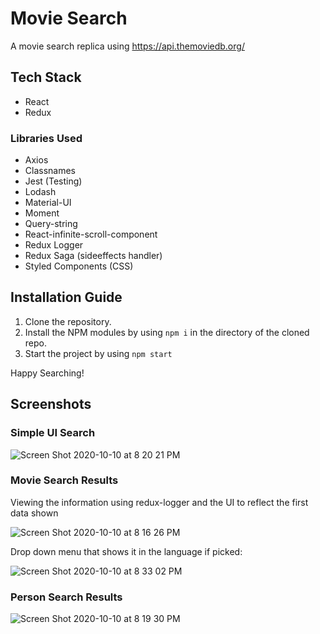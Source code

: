 # Movie Search

A movie search replica using https://api.themoviedb.org/

## Tech Stack
  - React
  - Redux
  
### Libraries Used
  - Axios
  - Classnames
  - Jest (Testing)
  - Lodash
  - Material-UI
  - Moment
  - Query-string
  - React-infinite-scroll-component
  - Redux Logger
  - Redux Saga (sideeffects handler)
  - Styled Components (CSS)
  
## Installation Guide
1. Clone the repository.
2. Install the NPM modules by using ```npm i``` in the directory of the cloned repo.
3. Start the project by using ```npm start```

Happy Searching!

## Screenshots

### Simple UI Search

![Screen Shot 2020-10-10 at 8 20 21 PM](https://user-images.githubusercontent.com/29897267/95667681-5a3d3680-0b37-11eb-9b08-ebd31fbf9252.png)

### Movie Search Results

Viewing the information using redux-logger and the UI to reflect the first data shown

![Screen Shot 2020-10-10 at 8 16 26 PM](https://user-images.githubusercontent.com/29897267/95667697-7f31a980-0b37-11eb-99d7-bd4724a2ac1a.png)

Drop down menu that shows it in the language if picked:

![Screen Shot 2020-10-10 at 8 33 02 PM](https://user-images.githubusercontent.com/29897267/95667724-ddf72300-0b37-11eb-8ea5-b51be6f85b7f.png)


### Person Search Results

![Screen Shot 2020-10-10 at 8 19 30 PM](https://user-images.githubusercontent.com/29897267/95667703-8e185c00-0b37-11eb-818f-5cbaf641d96c.png)
